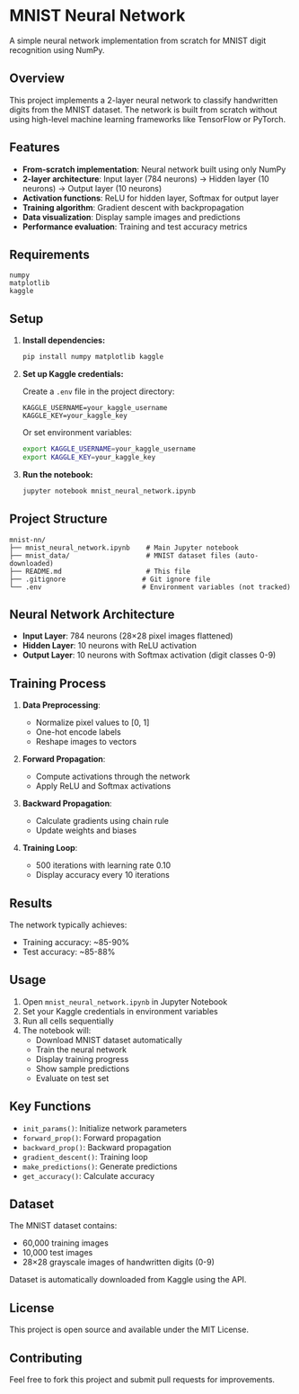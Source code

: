 # MNIST Neural Network

A simple neural network implementation from scratch for MNIST digit recognition using NumPy.

## Overview

This project implements a 2-layer neural network to classify handwritten digits from the MNIST dataset. The network is built from scratch without using high-level machine learning frameworks like TensorFlow or PyTorch.

## Features

- **From-scratch implementation**: Neural network built using only NumPy
- **2-layer architecture**: Input layer (784 neurons) → Hidden layer (10 neurons) → Output layer (10 neurons)
- **Activation functions**: ReLU for hidden layer, Softmax for output layer
- **Training algorithm**: Gradient descent with backpropagation
- **Data visualization**: Display sample images and predictions
- **Performance evaluation**: Training and test accuracy metrics

## Requirements

```
numpy
matplotlib
kaggle
```

## Setup

1. **Install dependencies:**
   ```bash
   pip install numpy matplotlib kaggle
   ```

2. **Set up Kaggle credentials:**
   
   Create a `.env` file in the project directory:
   ```
   KAGGLE_USERNAME=your_kaggle_username
   KAGGLE_KEY=your_kaggle_key
   ```
   
   Or set environment variables:
   ```bash
   export KAGGLE_USERNAME=your_kaggle_username
   export KAGGLE_KEY=your_kaggle_key
   ```

3. **Run the notebook:**
   ```bash
   jupyter notebook mnist_neural_network.ipynb
   ```

## Project Structure

```
mnist-nn/
├── mnist_neural_network.ipynb    # Main Jupyter notebook
├── mnist_data/                   # MNIST dataset files (auto-downloaded)
├── README.md                     # This file
├── .gitignore                   # Git ignore file
└── .env                         # Environment variables (not tracked)
```

## Neural Network Architecture

- **Input Layer**: 784 neurons (28×28 pixel images flattened)
- **Hidden Layer**: 10 neurons with ReLU activation
- **Output Layer**: 10 neurons with Softmax activation (digit classes 0-9)

## Training Process

1. **Data Preprocessing**: 
   - Normalize pixel values to [0, 1]
   - One-hot encode labels
   - Reshape images to vectors

2. **Forward Propagation**:
   - Compute activations through the network
   - Apply ReLU and Softmax activations

3. **Backward Propagation**:
   - Calculate gradients using chain rule
   - Update weights and biases

4. **Training Loop**:
   - 500 iterations with learning rate 0.10
   - Display accuracy every 10 iterations

## Results

The network typically achieves:
- Training accuracy: ~85-90%
- Test accuracy: ~85-88%

## Usage

1. Open `mnist_neural_network.ipynb` in Jupyter Notebook
2. Set your Kaggle credentials in environment variables
3. Run all cells sequentially
4. The notebook will:
   - Download MNIST dataset automatically
   - Train the neural network
   - Display training progress
   - Show sample predictions
   - Evaluate on test set

## Key Functions

- `init_params()`: Initialize network parameters
- `forward_prop()`: Forward propagation
- `backward_prop()`: Backward propagation  
- `gradient_descent()`: Training loop
- `make_predictions()`: Generate predictions
- `get_accuracy()`: Calculate accuracy

## Dataset

The MNIST dataset contains:
- 60,000 training images
- 10,000 test images
- 28×28 grayscale images of handwritten digits (0-9)

Dataset is automatically downloaded from Kaggle using the API.

## License

This project is open source and available under the MIT License.

## Contributing

Feel free to fork this project and submit pull requests for improvements.
